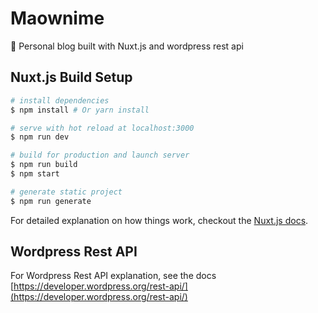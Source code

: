 # Maownime
:memo: Personal blog built with Nuxt.js and wordpress rest api

## Nuxt.js Build Setup

``` bash
# install dependencies
$ npm install # Or yarn install

# serve with hot reload at localhost:3000
$ npm run dev

# build for production and launch server
$ npm run build
$ npm start

# generate static project
$ npm run generate
```

For detailed explanation on how things work, checkout the [Nuxt.js docs](https://github.com/nuxt/nuxt.js).

## Wordpress Rest API

For Wordpress Rest API explanation, see the docs [https://developer.wordpress.org/rest-api/](https://developer.wordpress.org/rest-api/)
